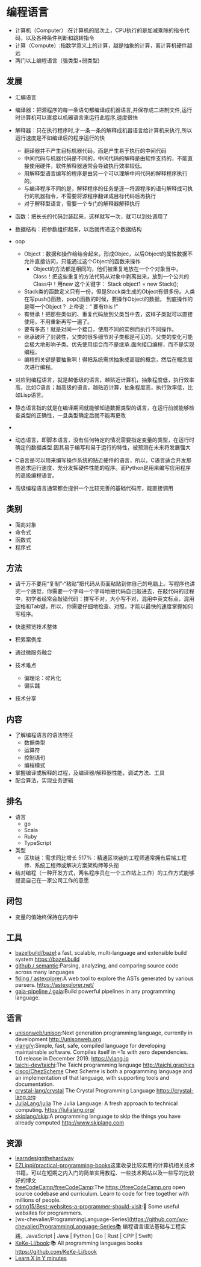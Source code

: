 # 编程语言

* 计算机（Computer）:在计算机的层次上，CPU执行的是加减乘除的指令代码，以及各种条件判断和跳转指令
* 计算（Compute）:指数学意义上的计算，越是抽象的计算，离计算机硬件越远
* 两门以上编程语言（强类型+弱类型)

## 发展

* 汇编语言

* 编译器：把源程序的每一条语句都编译成机器语言,并保存成二进制文件,运行时计算机可以直接以机器语言来运行此程序,速度很快

* 解释器：只在执行程序时,才一条一条的解释成机器语言给计算机来执行,所以运行速度是不如编译后的程序运行的快
  
  - 翻译器并不产生目标机器代码，而是产生易于执行的中间代码
  - 中间代码与机器代码是不同的，中间代码的解释是由软件支持的，不能直接使用硬件，软件解释器通常会导致执行效率较低。
  - 用解释型语言编写的程序是由另一个可以理解中间代码的解释程序执行的。
  - 与编译程序不同的是，解释程序的任务是逐一将源程序的语句解释成可执行的机器指令，不需要将源程序翻译成目标代码后再执行
  - 对于解释型语言，需要一个专门的解释器解释执行

* 函数：把长长的代码封装起来，这样就写一次，就可以到处调用了

* 数据结构：把参数组织起来，以后就传递这个数据结构

* oop
  
  - Object：数据和操作给结合起来，形成Objec，以后Object的属性数据不允许直接访问，只能通过这个Object的函数来操作
    + Object的方法都是相同的，他们被重复地放在一个个对象当中，Class！把这些重复的方法代码从对象中剥离出来，放到一个公共的Class中！用new 这个关键字： Stack object1 = new Stack();
  - Stack类的函数定义只有一份，但是Stack类生成的Object有很多份。人类在写push()函数，pop()函数的时候，要操作Object的数据， 到底操作的是哪一个Object？ 上帝说：“ 要有this !”
  - 有继承！把那些类似的、重复代码放到父类当中去，这样子类就可以直接使用，不用重新再写一遍了。
  - 要有多态！就是对同一个接口，使用不同的实例而执行不同操作。
  - 继承破坏了封装性，父类的很多细节对子类都是可见的，父类的变化可能会极大地影响子类。优先使用组合而不是继承.面向接口编程，而不是实现编程。
  - 编程的关键是要抽象啊！得把系统需求抽象成高层的概念，然后在概念层次进行编程。

* 对应到编程语言，就是越低级的语言，越贴近计算机，抽象程度低，执行效率高，比如C语言；越高级的语言，越贴近计算，抽象程度高，执行效率低，比如Lisp语言。

* 静态语言指的就是在编译期间就能够知道数据类型的语言，在运行前就能够检查类型的正确性，一旦类型确定后就不能再更改

* 

* 动态语言，即脚本语言，没有任何特定的情况需要指定变量的类型，在运行时确定的数据类型.因其易于编写和易于运行的特性，被预测在未来将发展强大

* C语言是可以用来编写操作系统的贴近硬件的语言，所以，C语言适合开发那些追求运行速度、充分发挥硬件性能的程序。而Python是用来编写应用程序的高级编程语言。

* 高级编程语言通常都会提供一个比较完善的基础代码库，能直接调用

## 类别

* 面向对象
* 命令式
* 函数式
* 程序式

## 方法

* 请千万不要用“复制”-“粘贴”把代码从页面粘贴到你自己的电脑上。写程序也讲究一个感觉，你需要一个字母一个字母地把代码自己敲进去，在敲代码的过程中，初学者经常会敲错代码：拼写不对，大小写不对，混用中英文标点，混用空格和Tab键，所以，你需要仔细地检查、对照，才能以最快的速度掌握如何写程序。

* 快速预览技术整体

* 积累案例库

* 通过微服务融合

* 技术难点
  
  * 偏理论：碎片化
  * 偏实践

* 技术分享

## 内容

* 了解编程语言的语法特征
  - 数据类型
  - 运算符
  - 控制语句
  - 编程模式
* 掌握编译或解释的过程，及编译器/解释器性能，调试方法、工具
* 配合算法，实现业务逻辑

## 排名

* 语言
  - go
  - Scala
  - Ruby
  - TypeScript
* 类型
  - 区块链：需求同比增长 517%：精通区块链的工程师通常拥有后端工程师、系统工程师或解决方案架构师等头衔
* 结对编程（一种开发方式，两名程序员在一个工作站上工作）的工作方式能够提高自己在一家公司工作的意愿

## 闭包

* 变量的值始终保持在内存中

## 工具

* [bazelbuild/bazel](https://github.com/bazelbuild/bazel):a fast, scalable, multi-language and extensible build system https://bazel.build
* [github / semantic](https://github.com/github/semantic):Parsing, analyzing, and comparing source code across many languages
* [fkling / astexplorer](https://github.com/fkling/astexplorer):A web tool to explore the ASTs generated by various parsers. https://astexplorer.net/
* [gaia-pipeline / gaia](https://github.com/gaia-pipeline/gaia):Build powerful pipelines in any programming language.

## 语言

* [unisonweb/unison](https://github.com/unisonweb/unison):Next generation programming language, currently in development http://unisonweb.org
* [vlang/v](https://github.com/vlang/v):Simple, fast, safe, compiled language for developing maintainable software. Compiles itself in <1s with zero dependencies. 1.0 release in December 2019. https://vlang.io
* [taichi-dev/taichi](https://github.com/taichi-dev/taichi):The Taichi programming language http://taichi.graphics
* [cisco/ChezScheme](https://github.com/cisco/ChezScheme) Chez Scheme is both a programming language and an implementation of that language, with supporting tools and documentation.
* [crystal-lang/crystal](https://github.com/crystal-lang/crystal) The Crystal Programming Language https://crystal-lang.org
* [JuliaLang/julia](https://github.com/JuliaLang/julia) The Julia Language: A fresh approach to technical computing. https://julialang.org/
* [skiplang/skip](https://github.com/skiplang/skip):A programming language to skip the things you have already computed http://www.skiplang.com

## 资源

* [learndesignthehardway](https://www.learndesignthehardway.com)
* [EZLippi/practical-programming-books](https://github.com/EZLippi/practical-programming-books)这里收录比较实用的计算机相关技术书籍，可以在短期之内入门的简单实用教程、一些技术网站以及一些写的比较好的博文
* [freeCodeCamp/freeCodeCamp](https://github.com/freeCodeCamp/freeCodeCamp):The https://freeCodeCamp.org open source codebase and curriculum. Learn to code for free together with millions of people.
* [sdmg15/Best-websites-a-programmer-should-visit](https://github.com/sdmg15/Best-websites-a-programmer-should-visit):🔗 Some useful websites for programmers.
* [wx-chevalier/ProgrammingLanguage-Series](https://github.com/wx-chevalier/ProgrammingLanguage-Series📚 编程语言语法基础与工程实践，JavaScript | Java | Python | Go | Rust | CPP | Swift)
* [KeKe-Li/book](https://github.com/KeKe-Li/book):📚 All programming languages books https://github.com/KeKe-Li/book
* [Learn X in Y minutes](https://learnxinyminutes.com/)
